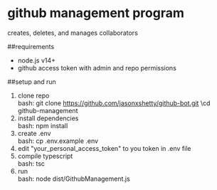 # github management program

creates, deletes, and manages collaborators

##requirements
- node.js v14+
- github access token with admin and repo permissions

##setup and run
1. clone repo\
   bash:
   git clone https://github.com/jasonxshetty/github-bot.git
   \cd github-management
2. install dependencies\
    bash: npm install
3. create .env\
    bash: cp .env.example .env
4. edit "your_personal_access_token" to you token in .env file
5. compile typescript\
    bash: tsc
7. run\
    bash: node dist/GithubManagement.js
